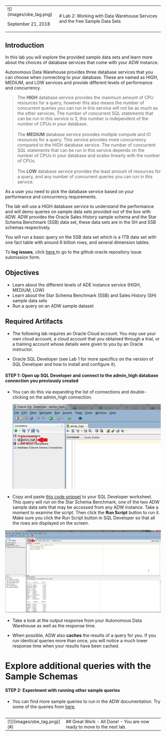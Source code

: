 <table class="tbl-heading"><tr><td class="td-logo">![](images/obe_tag.png)

September 21, 2018
</td>
<td class="td-banner">
# Lab 2: Working with Data Warehouse Services and the free Sample Data Sets
</td></tr><table>


## Introduction

In this lab you will explore the provided sample data sets and learn more about the choices of database services that come with your ADW instance.

Autonomous Data Warehouse  provides three database services that you can choose when connecting to your database. These are named as HIGH, MEDIUM, and LOW services and provide different levels of performance and concurrency.
<blockquote>
The <strong>HIGH</strong> database service provides the maximum amount of CPU resources for a query, however this also means the number of concurrent queries you can run in this service will not be as much as the other services. The number of concurrent SQL statements that can be run in this service is 3, this number is independent of the number of CPUs in your database.
<br><br>
The <strong>MEDIUM</strong> database service provides multiple compute and IO resources for a query. This service provides more concurrency compared to the HIGH database service. The number of concurrent SQL statements that can be run in this service depends on the number of CPUs in your database and scales linearly with the number of CPUs.
<br><br>
The <strong>LOW</strong> database service provides the least amount of resources for a query, and any number of concurrent queries you can run in this service.
<br>
</blockquote>
As a user you need to pick the database service based on your performance and concurrency requirements.

The lab will use a HIGH database service to understand the performance and will demo queries on sample data sets provided out of the box with ADW. ADW provides the Oracle Sales History sample schema and the Star Schema Benchmark (SSB) data set, these data sets are in the SH and SSB schemas respectively.

You will run a basic query on the SSB data set which is a 1TB data set with one fact table with around 6 billion rows, and several dimension tables.

To **log issues**, click <a href="https://github.com/millerhoo/journey4-adwc/issues/new" target="_blank"> here </a> to go to the github oracle repository issue submission form.

## Objectives

- Learn about the different levels of ADE instance service (HIGH, MEDIUM, LOW)
- Learn about the Star Schema Benchmark (SSB) and Sales History (SH) sample data sets
- Run a query on an ADW sample dataset

## Required Artifacts

-   The following lab requires an Oracle Cloud account. You may use your own cloud account, a cloud account that you obtained through a trial, or a training account whose details were given to you by an Oracle instructor.

-   Oracle SQL Developer (see Lab 1 for more specifics on the version of SQL Developer and how to install and configure it).


#### **STEP 1: Open up SQL Developer and connect to the admin_high database connection you previously created**

-   You can do this via expanding the list of connections and double-clicking on the admin_high connection.

    ![](images/200/snap0014314.jpg)

-   Copy and paste <a href="./scripts/200/high_ssb_query.txt" target="_blank">this code snippet</a> to your SQL Developer worksheet. This query will run on the Star Schema Benchmark, one of the two ADW sample data sets that may be accessed from any ADW instance. Take a moment to examine the script. Then click the **Run Script** button to run it. Make sure you click the Run Script button in SQL Developer so that all the rows are displayed on the screen.

![](./images/200/snap0014315.jpg)

-   Take a look at the output response from your Autonomous Data Warehouse as well as the response time.

-   When possible, ADW also **caches** the results of a query for you. If you run identical queries more than once, you will notice a much lower response time when your results have been cached.

# Explore additional queries with the Sample Schemas


#### **STEP 2: Experiment with running other sample queries**

-   You can find more sample queries to run in the ADW documentation.  Try some of the queries from <a href="https://docs.oracle.com/en/cloud/paas/autonomous-data-warehouse-cloud/user/sample-queries.html" target="_blank">here</a>.


<table>
<tr><td class="td-logo">[![](images/obe_tag.png)](#)</td>
<td class="td-banner">
## Great Work - All Done!
-   You are now ready to move to the next lab.
</td>
</tr>
<table>
